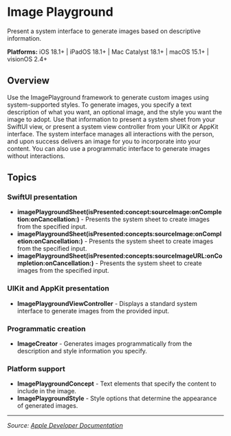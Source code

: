 # Image Playground

Present a system interface to generate images based on descriptive information.

**Platforms:** iOS 18.1+ | iPadOS 18.1+ | Mac Catalyst 18.1+ | macOS 15.1+ | visionOS 2.4+

## Overview

Use the ImagePlayground framework to generate custom images using system-supported styles. To generate images, you specify a text description of what you want, an optional image, and the style you want the image to adopt. Use that information to present a system sheet from your SwiftUI view, or present a system view controller from your UIKit or AppKit interface. The system interface manages all interactions with the person, and upon success delivers an image for you to incorporate into your content. You can also use a programmatic interface to generate images without interactions.

## Topics

### SwiftUI presentation
- **imagePlaygroundSheet(isPresented:concept:sourceImage:onCompletion:onCancellation:)** - Presents the system sheet to create images from the specified input.
- **imagePlaygroundSheet(isPresented:concepts:sourceImage:onCompletion:onCancellation:)** - Presents the system sheet to create images from the specified input.
- **imagePlaygroundSheet(isPresented:concepts:sourceImageURL:onCompletion:onCancellation:)** - Presents the system sheet to create images from the specified input.

### UIKit and AppKit presentation
- **ImagePlaygroundViewController** - Displays a standard system interface to generate images from the provided input.

### Programmatic creation
- **ImageCreator** - Generates images programmatically from the description and style information you specify.

### Platform support
- **ImagePlaygroundConcept** - Text elements that specify the content to include in the image.
- **ImagePlaygroundStyle** - Style options that determine the appearance of generated images.

---

*Source: [Apple Developer Documentation](https://developer.apple.com/documentation/ImagePlayground)*